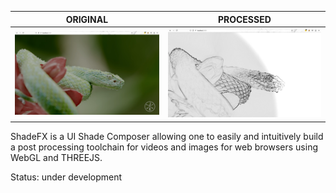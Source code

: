 |             ORIGINAL             |          PROCESSED          |
| :------------------------------: | :-------------------------: |
| ![original](assets/original.png) | ![processed](assets/pp.png) |

ShadeFX is a UI Shade Composer allowing one to easily and intuitively build a post processing toolchain for videos and images for web browsers using WebGL and THREEJS.

Status: under development
